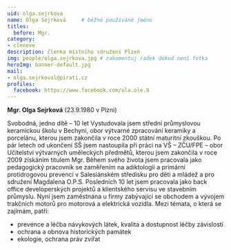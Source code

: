 ```yaml
---
uid: olga.sejrkova
name: Olga Sejrková 	# běžně používáné jméno
titles:
  before: Mgr. 
category:
- clenove
description: členka místního sdružení Plzeň
img: people/olga.sejrkova.jpg # zakomentuj radek dokud není fotka
heroImg: banner-default.jpg
mail:
- olga.sejrkoval@pirati.cz
profiles:
  facebook: https://www.facebook.com/ola.ole.9 
---
```


**Mgr. Olga Sejrková** (23.9.1980 v Plzni)

Svobodná, jedno dítě – 10 let
Vystudovala jsem střední průmyslovou keramickou školu v Bechyni, obor výtvarné zpracování keramiky a
porcelánu, kterou jsem zakončila v roce 2000 státní maturitní zkouškou. Po pár letech od ukončení SŠ jsem
nastoupila při práci na VŠ – ZČU/FPE – obor Učitelství výtvarných uměleckých předmětů, kterou jsem zakončila
v roce 2009 získáním titulem Mgr.
Během svého života jsem pracovala jako pedagogický pracovník se zaměřením na adiktologii a primární
protidrogovou prevenci v Salesiánském středisku pro děti a mládež a pro sdružení Magdalena O.P.S.
Posledních 10 let jsem pracovala jako back office developerských projektů a klientského servisu ve stavebním
průmyslu.
Nyní jsem zaměstnána u firmy zabývající se obchodem a vývojem trakčních motorů pro motorová a elektrická
vozidla.
Mezi témata, o která se zajímám, patří:
- prevence a léčba návykových látek, kvalita a dostupnost léčby závislostí
- ochrana a obnova historických památek
- ekologie, ochrana práv zvířat
